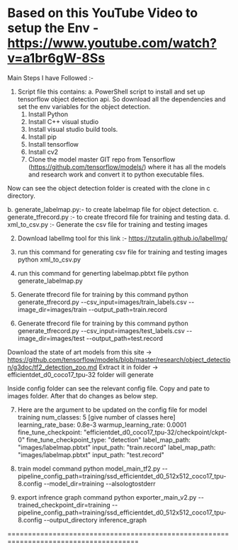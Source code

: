 Based on this YouTube Video to setup the Env - https://www.youtube.com/watch?v=a1br6gW-8Ss
==============================================================================================================
Main Steps I have Followed :-

1. Script file
this contains:
 a.  PowerShell script to install and set up tensorflow object detection api. So download all the dependencies and set the env variables for the object detection.
 	01. Install Python
	02. Install C++ visual studio 
	03. Install visual studio build tools.
	04. Install pip
	05. Install tensorflow
	06. Install cv2
	07. Clone the model master GIT repo from Tensorflow (https://github.com/tensorflow/models/) where it has all the models and research work and convert it to python executable files.

Now can see the object detection folder is created with the clone in c directory.

 b. generate_labelmap.py:- to create labelmap file for object detection.
 c. generate_tfrecord.py :- to create tfrecord file for training and testing data.
 d. xml_to_csv.py :- Generate the csv file for training and testing images

2. Download labelImg tool for this link :- https://tzutalin.github.io/labelImg/

3. run this command for generating csv file for training and testing images 
 python xml_to_csv.py
4.  run this command for generting labelmap.pbtxt file 
 python generate_labelmap.py
5. Generate tfrecord file for training by this command 
 python generate_tfrecord.py --csv_input=images/train_labels.csv --image_dir=images/train --output_path=train.record
6. Generate tfrecord file for training by this command
 python generate_tfrecord.py --csv_input=images/test_labels.csv --image_dir=images/test --output_path=test.record

Download the state of art models from this site -> https://github.com/tensorflow/models/blob/master/research/object_detection/g3doc/tf2_detection_zoo.md
Extract it in folder -> efficientdet_d0_coco17_tpu-32 folder will generate

Inside config folder can see the relevant config file. Copy and pate to images folder. After that do changes as below step.

7. Here are the argument to be updated on the config file for model training 
 num_classes: 5  [give number of classes here]
 learning_rate_base: 0.8e-3
 warmup_learning_rate: 0.0001
 fine_tune_checkpoint: "efficientdet_d0_coco17_tpu-32/checkpoint/ckpt-0"
 fine_tune_checkpoint_type: "detection"
 label_map_path: "images/labelmap.pbtxt"
 input_path: "train.record"
 label_map_path: "images/labelmap.pbtxt"
 input_path: "test.record"
 
8. train model command 
 python model_main_tf2.py --pipeline_config_path=training/ssd_efficientdet_d0_512x512_coco17_tpu-8.config --model_dir=training --alsologtostderr
 
9. export infrence graph command 
 python exporter_main_v2.py --trained_checkpoint_dir=training --pipeline_config_path=training/ssd_efficientdet_d0_512x512_coco17_tpu-8.config --output_directory inference_graph

======================================================================================
